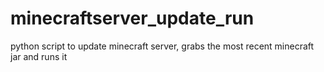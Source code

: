 # minecraftserver_update_run
python script to update minecraft server, grabs the most recent minecraft jar and runs it

